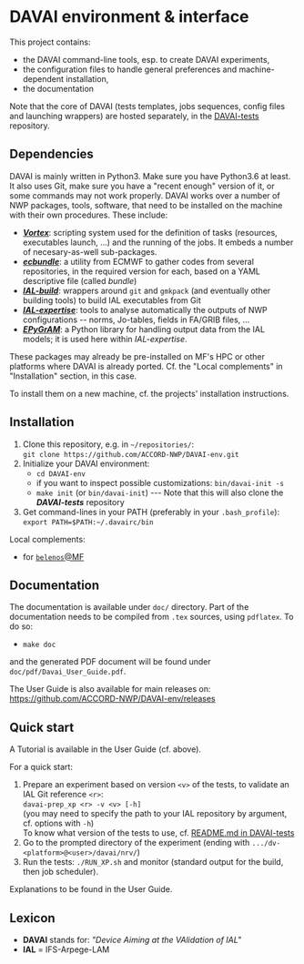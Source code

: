 DAVAI environment & interface
=============================

This project contains:

* the DAVAI command-line tools, esp. to create DAVAI experiments,
* the configuration files to handle general preferences and machine-dependent installation,
* the documentation

Note that the core of DAVAI (tests templates, jobs sequences, config files and launching wrappers) are hosted
separately, in the [DAVAI-tests](https://github.com/ACCORD-NWP/DAVAI-tests) repository.

Dependencies
------------

DAVAI is mainly written in Python3. Make sure you have Python3.6 at least.
It also uses Git, make sure you have a "recent enough" version of it, or some commands may not work properly.
DAVAI works over a number of NWP packages, tools, software, that need to be installed on the machine with their own
procedures. These include:

* [_**Vortex**_](https://opensource.umr-cnrm.fr/projects/vortex):
  scripting system used for the definition of tasks (resources, executables launch, ...) and the running
  of the jobs. It embeds a number of necesary-as-well sub-packages.
* [_**ecbundle**_](https://git.ecmwf.int/projects/ECSDK/repos/ecbundle):
  a utility from ECMWF to gather codes from several repositories, in the required version for each,
  based on a YAML descriptive file (called _bundle_)
* [_**IAL-build**_](https://github.com/ACCORD-NWP/IAL-build):
  wrappers around `git` and `gmkpack` (and eventually other building tools) to build IAL executables from Git
* [_**IAL-expertise**_](https://github.com/ACCORD-NWP/IAL-expertise):
  tools to analyse automatically the outputs of NWP configurations -- norms, Jo-tables, fields in FA/GRIB files, ...
* [_**EPyGrAM**_](https://github.com/UMR-CNRM/EPyGrAM): a Python library for handling output data from the IAL models;
  it is used here within _IAL-expertise_.

These packages may already be pre-installed on MF's HPC or other platforms where DAVAI is already ported.
Cf. the "Local complements" in "Installation" section, in this case.

To install them on a new machine, cf. the projects' installation instructions.

Installation
------------

1. Clone this repository, e.g. in `~/repositories/`:\
   `git clone https://github.com/ACCORD-NWP/DAVAI-env.git`
2. Initialize your DAVAI environment:
   - `cd DAVAI-env`
   - if you want to inspect possible customizations: `bin/davai-init -s`
   - `make init` (or `bin/davai-init`) --- Note that this will also clone the _**DAVAI-tests**_ repository
3. Get command-lines in your PATH (preferably in your `.bash_profile`):\
   `export PATH=$PATH:~/.davairc/bin`

Local complements:
* for [`belenos`@MF](doc/belenos.md)

Documentation
-------------

The documentation is available under `doc/` directory.
Part of the documentation needs to be compiled from `.tex` sources, using `pdflatex`.
To do so:

* `make doc`

and the generated PDF document will be found under `doc/pdf/Davai_User_Guide.pdf`.

The User Guide is also available for main releases on: https://github.com/ACCORD-NWP/DAVAI-env/releases

Quick start
-----------

A Tutorial is available in the User Guide (cf. above).

For a quick start:

1. Prepare an experiment based on version `<v>` of the tests, to validate an IAL Git reference `<r>`:\
   `davai-prep_xp <r> -v <v> [-h]`\
   (you may need to specify the path to your IAL repository by argument, cf. options with `-h`)\
   To know what version of the tests to use, cf. [README.md in DAVAI-tests](https://github.com/ACCORD-NWP/DAVAI-tests#readme)
2. Go to the prompted directory of the experiment (ending with `.../dv-<platform>@<user>/davai/nrv/`)
3. Run the tests: `./RUN_XP.sh` and monitor (standard output for the build, then job scheduler).

Explanations to be found in the User Guide.

Lexicon
-------

* **DAVAI** stands for: _"Device Aiming at the VAlidation of IAL"_
* **IAL** = IFS-Arpege-LAM

